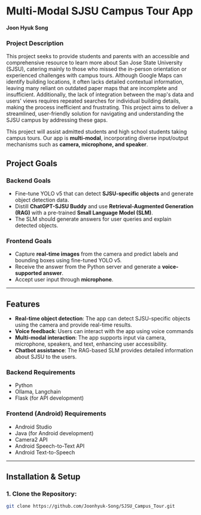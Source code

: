 # Multi-Modal SJSU Campus Tour App

**Joon Hyuk Song**

### **Project Description**
This project seeks to provide students and parents with an accessible and comprehensive resource to learn more about San Jose State University (SJSU), catering mainly to those who missed the in-person orientation or experienced challenges with campus tours. Although Google Maps can identify building locations, it often lacks detailed contextual information, leaving many reliant on outdated paper maps that are incomplete and insufficient. Additionally, the lack of integration between the map's data and users' views requires repeated searches for individual building details, making the process inefficient and frustrating. This project aims to deliver a streamlined, user-friendly solution for navigating and understanding the SJSU campus by addressing these gaps.

This project will assist admitted students and high school students taking campus tours. Our app is **multi-modal**, incorporating diverse input/output mechanisms such as **camera, microphone, and speaker**.

## **Project Goals**

### **Backend Goals**
- Fine-tune YOLO v5 that can detect **SJSU-specific objects** and generate object detection data.
- Distill **ChatGPT-SJSU Buddy** and use **Retrieval-Augmented Generation (RAG)** with a pre-trained **Small Language Model (SLM)**.
- The SLM should generate answers for user queries and explain detected objects.

### **Frontend Goals**
- Capture **real-time images** from the camera and predict labels and bounding boxes using fine-tuned YOLO v5.
- Receive the answer from the Python server and generate a **voice-supported answer**.
- Accept user input through **microphone**.

---

## **Features**
- **Real-time object detection**: The app can detect SJSU-specific objects using the camera and provide real-time results.
- **Voice feedback**: Users can interact with the app using voice commands 
- **Multi-modal interaction**: The app supports input via camera, microphone, speakers, and text, enhancing user accessibility.
- **Chatbot assistance**: The RAG-based SLM provides detailed information about SJSU to the users.


### **Backend Requirements**
- Python 
- Ollama, Langchain
- Flask (for API development)

### **Frontend (Android) Requirements**
- Android Studio
- Java (for Android development)
- Camera2 API
- Android Speech-to-Text API
- Android Text-to-Speech

---

## **Installation & Setup**

### 1. **Clone the Repository:**
   ```bash
   git clone https://github.com/Joonhyuk-Song/SJSU_Campus_Tour.git
